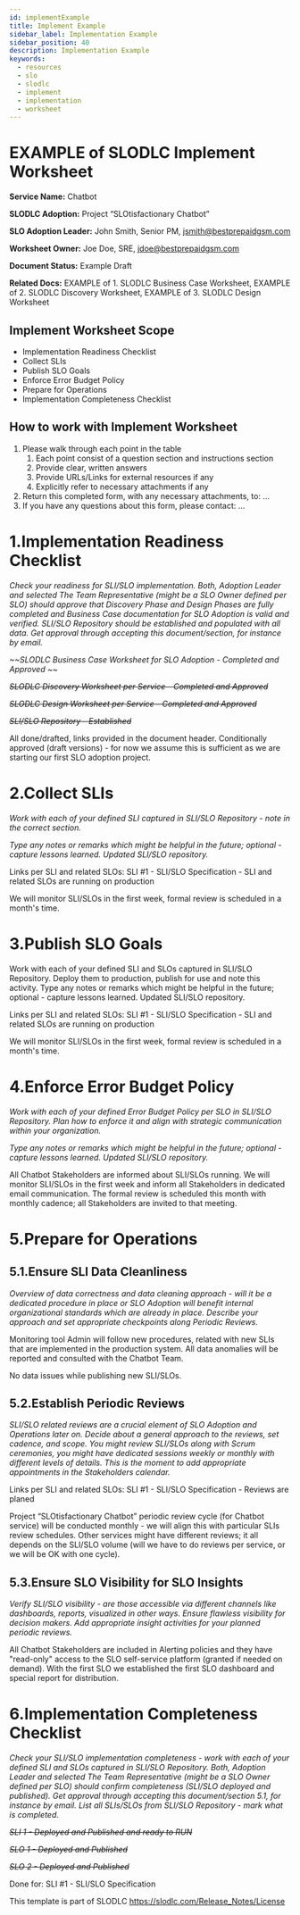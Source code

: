 ```yaml
---
id: implementExample
title: Implement Example
sidebar_label: Implementation Example
sidebar_position: 40
description: Implementation Example
keywords:
  - resources
  - slo
  - slodlc
  - implement
  - implementation
  - worksheet
---
```

# EXAMPLE of SLODLC Implement Worksheet

**Service Name:** Chatbot

**SLODLC Adoption:** Project “SLOtisfactionary Chatbot”

**SLO Adoption Leader:** John Smith, Senior PM, jsmith@bestprepaidgsm.com

**Worksheet Owner:** Joe Doe, SRE, jdoe@bestprepaidgsm.com

**Document Status:** Example Draft

**Related Docs:** EXAMPLE of 1. SLODLC Business Case Worksheet, EXAMPLE of 2. SLODLC Discovery Worksheet, EXAMPLE of 3. SLODLC Design Worksheet


## Implement Worksheet Scope



* Implementation Readiness Checklist
* Collect SLIs
* Publish SLO Goals
* Enforce Error Budget Policy
* Prepare for Operations
* Implementation Completeness Checklist


## How to work with Implement Worksheet



1. Please walk through each point in the table
    1. Each point consist of a question section and instructions section
    2. Provide clear, written answers
    3. Provide URLs/Links for external resources if any
    4. Explicitly refer to necessary attachments if any
2. Return this completed form, with any necessary attachments, to: …
3. If you have any questions about this form, please contact: …


# 1.Implementation Readiness Checklist

_Check your readiness for SLI/SLO implementation. Both, Adoption Leader and selected The Team Representative (might be a SLO Owner defined per SLO) should approve that Discovery Phase and Design Phases are fully completed and Business Case documentation for SLO Adoption is valid and verified. SLI/SLO Repository should be established and populated with all data. Get approval through accepting this document/section, for instance by email._

_~~SLODLC Business Case Worksheet for SLO Adoption - Completed and Approved ~~_

_~~SLODLC Discovery Worksheet per Service - Completed and Approved~~_

_~~SLODLC Design Worksheet per Service - Completed and Approved~~_

_~~SLI/SLO Repository - Established~~_

All done/drafted, links provided in the document header. Conditionally approved (draft versions) - for now we assume this is sufficient as we are starting our first SLO adoption project.


# 2.Collect SLIs

_Work with each of your defined SLI captured in SLI/SLO Repository - note in the correct section._

_Type any notes or remarks which might be helpful in the future; optional - capture lessons learned. Updated SLI/SLO repository._

Links per SLI and related SLOs: SLI #1 -  SLI/SLO Specification - SLI and related SLOs are running on production

We will monitor SLI/SLOs in the first week, formal review is scheduled in a month's time.


# 3.Publish SLO Goals

Work with each of your defined SLI and SLOs captured in SLI/SLO Repository. Deploy them to production, publish for use and note this activity. Type any notes or remarks which might be helpful in the future; optional - capture lessons learned. Updated SLI/SLO repository.

Links per SLI and related SLOs: SLI #1 -  SLI/SLO Specification - SLI and related SLOs are running on production

We will monitor SLI/SLOs in the first week, formal review is scheduled in a month's time.


# 4.Enforce Error Budget Policy

_Work with each of your defined Error Budget Policy per SLO in SLI/SLO Repository. Plan how to enforce it and align with strategic communication within your organization._

_Type any notes or remarks which might be helpful in the future; optional - capture lessons learned. Updated SLI/SLO repository._

All Chatbot Stakeholders are informed about SLI/SLOs running. We will monitor SLI/SLOs in the first week and inform all Stakeholders in dedicated email communication. The formal review is scheduled this month with monthly cadence; all Stakeholders are invited to that meeting.


# 5.Prepare for Operations


## 5.1.Ensure SLI Data Cleanliness

_Overview of data correctness and data cleaning approach - will it be a dedicated procedure in place or SLO Adoption will benefit internal organizational standards which are already in place. Describe your approach and set appropriate checkpoints along Periodic Reviews._

Monitoring tool Admin will follow new procedures, related with new SLIs that are implemented in the production system. All data anomalies will be reported and consulted with the Chatbot Team.

No data issues while publishing new SLI/SLOs.


## 5.2.Establish Periodic Reviews

_SLI/SLO related reviews are a crucial element of SLO Adoption and Operations later on. Decide about a general approach to the reviews, set cadence, and scope. You might review SLI/SLOs along with Scrum ceremonies, you might have dedicated sessions weekly or monthly with different levels of details. This is the moment to add appropriate appointments in the Stakeholders calendar._

Links per SLI and related SLOs: SLI #1 -  SLI/SLO Specification - Reviews are planed

Project “SLOtisfactionary Chatbot” periodic review cycle (for Chatbot service) will be conducted monthly - we will align this with particular SLIs review schedules. Other services might have different reviews; it all depends on the SLI/SLO volume (will we have to do reviews per service, or we will be OK with one cycle).


## 5.3.Ensure SLO Visibility for SLO Insights

_Verify SLI/SLO visibility - are those accessible via different channels like dashboards, reports, visualized in other ways. Ensure flawless visibility for decision makers. Add appropriate insight activities for your planned periodic reviews._

All Chatbot Stakeholders are included in Alerting policies and they have "read-only" access to the SLO self-service platform (granted if needed on demand). With the first SLO we established the first SLO dashboard and special report for distribution.


# 6.Implementation Completeness Checklist

_Check your SLI/SLO implementation completeness - work with each of your defined SLI and SLOs captured in SLI/SLO Repository. Both, Adoption Leader and selected The Team Representative (might be a SLO Owner defined per SLO) should confirm completeness (SLI/SLO deployed and published). Get approval through accepting this document/section 5.1, for instance by email. List all SLIs/SLOs from SLI/SLO Repository - mark what is completed._

_~~SLI 1 - Deployed and Published and ready to RUN~~_

_~~SLO 1 - Deployed and Published~~_

_~~SLO 2 - Deployed and Published~~_

Done for: SLI #1 -  SLI/SLO Specification


This template is part of SLODLC https://slodlc.com/Release_Notes/License
